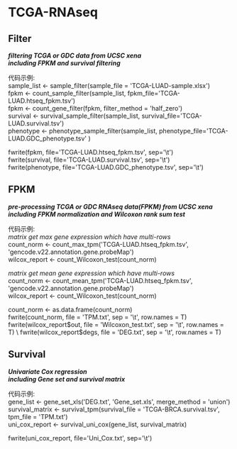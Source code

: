 # TCGA-RNAseq
## Filter
***filtering TCGA or GDC data from UCSC xena \
including FPKM and survival filtering***

代码示例: \
sample_list <- sample_filter(sample_file = 'TCGA-LUAD-sample.xlsx') \
fpkm <- count_sample_filter(sample_list, fpkm_file='TCGA-LUAD.htseq_fpkm.tsv') \
fpkm <- count_gene_filter(fpkm, filter_method = 'half_zero') \
survival <- survival_sample_filter(sample_list, survival_file='TCGA-LUAD.survival.tsv') \
phenotype <- phenotype_sample_filter(sample_list, phenotype_file='TCGA-LUAD.GDC_phenotype.tsv' )

fwrite(fpkm, file='TCGA-LUAD.htseq_fpkm.tsv', sep='\t') \
fwrite(survival, file='TCGA-LUAD.survival.tsv', sep='\t') \
fwrite(phenotype, file='TCGA-LUAD.GDC_phenotype.tsv', sep='\t')

## FPKM
***pre-processing TCGA or GDC RNAseq data(FPKM) from UCSC xena \
including FPKM normalization and Wilcoxon rank sum test***

代码示例: \
*matrix get max gene expression which have multi-rows* \
count_norm <- count_max_tpm('TCGA-LUAD.htseq_fpkm.tsv', 'gencode.v22.annotation.gene.probeMap') \
wilcox_report <- count_Wilcoxon_test(count_norm) 

*matrix get mean gene expression which have multi-rows* \
count_norm <- count_mean_tpm('TCGA-LUAD.htseq_fpkm.tsv', 'gencode.v22.annotation.gene.probeMap') \
wilcox_report <- count_Wilcoxon_test(count_norm) 

count_norm <- as.data.frame(count_norm) \
fwrite(count_norm, file = 'TPM.txt', sep = '\t', row.names = T) \
fwrite(wilcox_report$out, file = 'Wilcoxon_test.txt', sep = '\t', row.names = T) \
fwrite(wilcox_report$degs, file = 'DEG.txt', sep = '\t', row.names = T)

## Survival
***Univariate Cox regression \
including Gene set and survival matrix***

代码示例: \
gene_list <- gene_set_xls('DEG.txt', 'Gene_set.xls', merge_method = 'union') \
survival_matrix <- survival_tpm(survival_file = 'TCGA-BRCA.survival.tsv', tpm_file = 'TPM.txt') \
uni_cox_report <- survival_uni_cox(gene_list, survival_matrix)

fwrite(uni_cox_report, file='Uni_Cox.txt', sep='\t')

